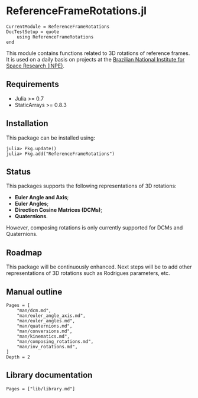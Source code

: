 ReferenceFrameRotations.jl
==========================

```@meta
CurrentModule = ReferenceFrameRotations
DocTestSetup = quote
    using ReferenceFrameRotations
end
```

This module contains functions related to 3D rotations of reference frames. It
is used on a daily basis on projects at the [Brazilian National Institute for
Space Research (INPE)](http://www.inpe.br).

## Requirements

* Julia >= 0.7
* StaticArrays >= 0.8.3

## Installation

This package can be installed using:

```julia-repl
julia> Pkg.update()
julia> Pkg.add("ReferenceFrameRotations")
```

## Status

This packages supports the following representations of 3D rotations:

* **Euler Angle and Axis**;
* **Euler Angles**;
* **Direction Cosine Matrices (DCMs)**;
* **Quaternions**.

However, composing rotations is only currently supported for DCMs and
Quaternions.

## Roadmap

This package will be continuously enhanced. Next steps will be to add other
representations of 3D rotations such as Rodrigues parameters, etc.

## Manual outline

```@contents
Pages = [
    "man/dcm.md",
    "man/euler_angle_axis.md",
    "man/euler_angles.md",
    "man/quaternions.md",
    "man/conversions.md",
    "man/kinematics.md",
    "man/composing_rotations.md",
    "man/inv_rotations.md",
]
Depth = 2
```

## Library documentation

```@index
Pages = ["lib/library.md"]
```
